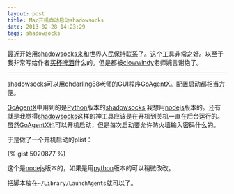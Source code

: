 ```yaml
---
layout: post
title: Mac开机自动启动shadowsocks
date: 2013-02-28 14:23:29
tags: shadowsocks
---
```


最近开始用[shadowsocks]来和世界人民保持联系了。这个工具非常之好。以至于我非常写给作者[买杯啤酒][v2ex]什么的。但是都被[clowwindy]老师婉言谢绝了。

----

[shadowsocks]可以用[ohdarling88]老师的GUI程序[GoAgentX]。配置启动都相当方便。

[GoAgentX]中用到的是[Python]版本的[shadowsocks],我想用[nodejs]版本的。还有就是我觉得[shadowsocks]这样的神工具应该是在开机到关机一直在后台运行的。虽然[GoAgentX]也可以开机启动，但是每次启动要允许防火墙输入密码什么的。

于是做了一个开机启动的plist：

{% gist 5020877 %}

这个是[nodejs]版本的，如果是用[python]版本的可以稍微改改。

把脚本放在`~/Library/LaunchAgents`就可以了。


[v2ex]: http://www.v2ex.com/t/61258?r=agassi_yzh
[clowwindy]: https://twitter.com/clowwindy
[shadowsocks]: http://www.shadowsocks.com
[ohdarling88]: https://twitter.com/ohdarling88
[goagentx]: https://github.com/ohdarling/GoAgentX
[Python]: https://github.com/clowwindy/shadowsocks
[NodeJS]: https://github.com/clowwindy/shadowsocks-nodejs